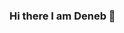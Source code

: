 ### Hi there I am Deneb 👋

<!--
**RamirezOlmos/RamirezOlmos** is a ✨ _special_ ✨ repository because its `README.md` (this file) appears on your GitHub profile.

Here are some ideas to get you started:

- 🔭 I’m currently working on create a react native app.
- 🌱 I’m currently learning react native.
- 👯 I’m looking to collaborate on IOS and Android applications.
- 🤔 I’m looking for help with datascience proyects.
- 💬 Ask me about React, Redux, Express, Sequelize, SQL, HTML, Pandas, Machine learning, Numpy, Baseball Data analysis.
- 📫 How to reach me: https://www.linkedin.com/in/deneb-ramirez-olmos-b82678126/
-->
